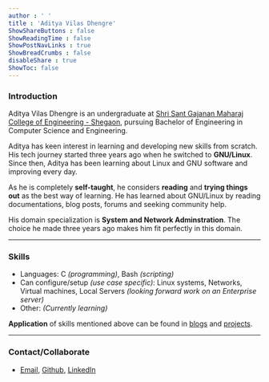 ```yaml
---
author : ' '
title : 'Aditya Vilas Dhengre'
ShowShareButtons : false
ShowReadingTime : false
ShowPostNavLinks : true
ShowBreadCrumbs : false
disableShare : true
ShowToc: false
---
```


### Introduction

Aditya Vilas Dhengre is an undergraduate at [Shri Sant Gajanan Maharaj College of Engineering - Shegaon](https://ssgmce.ac.in/),
pursuing Bachelor of Engineering in Computer Science and Engineering. 

Aditya has keen interest in learning and developing new skills from scratch.
His tech journey started three years ago when he switched to **GNU/Linux**. Since then, Aditya has been learning about Linux and GNU software and improving every day.

As he is completely **self-taught**, he considers **reading** and **trying things out** as the best way of learning. He has learned about GNU/Linux
by reading documentations, blog posts, forums and seeking community help.

His domain specialization is **System and Network Adminstration**. The choice he made three years ago
makes him fit perfectly in this domain.

---

### Skills
- Languages: C *(programming)*, Bash *(scripting)*
- Can configure/setup *(use case specific)*: Linux systems, Networks, Virtual machines,
Local Servers *(looking forward work on an Enterprise server)*
- Other: *(Currently learning)*

**Application** of skills mentioned above can be found in [blogs](/blogs) and [projects](/projects).

---

### Contact/Collaborate 
- [Email](mailto:demo.lappy@protonmail.com), [Github](https://github.com/0xguava), [LinkedIn](https://www.linkedin.com/in/adityadhengre?utm_source=share&utm_campaign=share_via&utm_content=profile&utm_medium=android_app)
